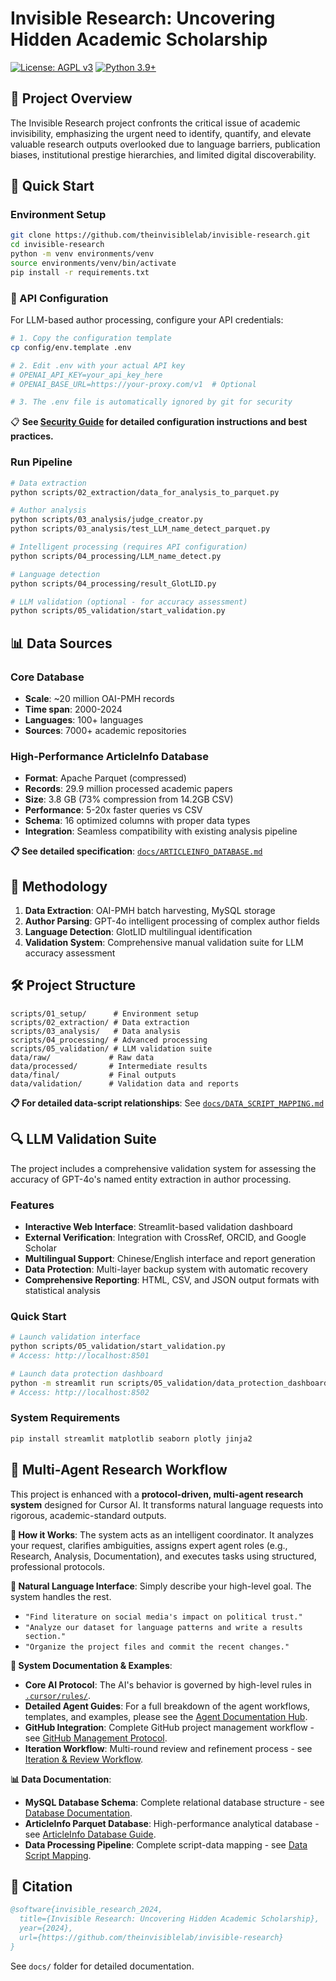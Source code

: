 # Invisible Research: Uncovering Hidden Academic Scholarship

[![License: AGPL v3](https://img.shields.io/badge/License-AGPL%20v3-blue.svg)](https://www.gnu.org/licenses/agpl-3.0)
[![Python 3.9+](https://img.shields.io/badge/python-3.9+-blue.svg)](https://www.python.org/downloads/)

## 📖 Project Overview

The Invisible Research project confronts the critical issue of academic invisibility, emphasizing the urgent need to identify, quantify, and elevate valuable research outputs overlooked due to language barriers, publication biases, institutional prestige hierarchies, and limited digital discoverability.

## 🚀 Quick Start

### Environment Setup
```bash
git clone https://github.com/theinvisiblelab/invisible-research.git
cd invisible-research
python -m venv environments/venv
source environments/venv/bin/activate
pip install -r requirements.txt
```

### 🔐 API Configuration
For LLM-based author processing, configure your API credentials:

```bash
# 1. Copy the configuration template
cp config/env.template .env

# 2. Edit .env with your actual API key
# OPENAI_API_KEY=your_api_key_here
# OPENAI_BASE_URL=https://your-proxy.com/v1  # Optional

# 3. The .env file is automatically ignored by git for security
```

📋 **See [Security Guide](docs/SECURITY_GUIDE.md) for detailed configuration instructions and best practices.**

### Run Pipeline
```bash
# Data extraction
python scripts/02_extraction/data_for_analysis_to_parquet.py

# Author analysis  
python scripts/03_analysis/judge_creator.py
python scripts/03_analysis/test_LLM_name_detect_parquet.py

# Intelligent processing (requires API configuration)
python scripts/04_processing/LLM_name_detect.py

# Language detection
python scripts/04_processing/result_GlotLID.py

# LLM validation (optional - for accuracy assessment)
python scripts/05_validation/start_validation.py
```

## 📊 Data Sources

### Core Database
- **Scale**: ~20 million OAI-PMH records
- **Time span**: 2000-2024  
- **Languages**: 100+ languages
- **Sources**: 7000+ academic repositories

### High-Performance ArticleInfo Database
- **Format**: Apache Parquet (compressed)
- **Records**: 29.9 million processed academic papers
- **Size**: 3.8 GB (73% compression from 14.2GB CSV)
- **Performance**: 5-20x faster queries vs CSV
- **Schema**: 16 optimized columns with proper data types
- **Integration**: Seamless compatibility with existing analysis pipeline

**📋 See detailed specification**: [`docs/ARTICLEINFO_DATABASE.md`](docs/ARTICLEINFO_DATABASE.md)

## 🔬 Methodology

1. **Data Extraction**: OAI-PMH batch harvesting, MySQL storage
2. **Author Parsing**: GPT-4o intelligent processing of complex author fields
3. **Language Detection**: GlotLID multilingual identification
4. **Validation System**: Comprehensive manual validation suite for LLM accuracy assessment

## 🛠️ Project Structure

```
scripts/01_setup/      # Environment setup
scripts/02_extraction/ # Data extraction
scripts/03_analysis/   # Data analysis  
scripts/04_processing/ # Advanced processing
scripts/05_validation/ # LLM validation suite
data/raw/             # Raw data
data/processed/       # Intermediate results
data/final/           # Final outputs
data/validation/      # Validation data and reports
```

**📋 For detailed data-script relationships**: See [`docs/DATA_SCRIPT_MAPPING.md`](docs/DATA_SCRIPT_MAPPING.md)

## 🔍 LLM Validation Suite

The project includes a comprehensive validation system for assessing the accuracy of GPT-4o's named entity extraction in author processing.

### Features
- **Interactive Web Interface**: Streamlit-based validation dashboard
- **External Verification**: Integration with CrossRef, ORCID, and Google Scholar
- **Multilingual Support**: Chinese/English interface and report generation
- **Data Protection**: Multi-layer backup system with automatic recovery
- **Comprehensive Reporting**: HTML, CSV, and JSON output formats with statistical analysis

### Quick Start
```bash
# Launch validation interface
python scripts/05_validation/start_validation.py
# Access: http://localhost:8501

# Launch data protection dashboard
python -m streamlit run scripts/05_validation/data_protection_dashboard.py --server.port 8502
# Access: http://localhost:8502
```

### System Requirements
```bash
pip install streamlit matplotlib seaborn plotly jinja2
```

## 🤖 Multi-Agent Research Workflow

This project is enhanced with a **protocol-driven, multi-agent research system** designed for Cursor AI. It transforms natural language requests into rigorous, academic-standard outputs.

**🎯 How it Works**: The system acts as an intelligent coordinator. It analyzes your request, clarifies ambiguities, assigns expert agent roles (e.g., Research, Analysis, Documentation), and executes tasks using structured, professional protocols.

**💬 Natural Language Interface**: Simply describe your high-level goal. The system handles the rest.
- `"Find literature on social media's impact on political trust."`
- `"Analyze our dataset for language patterns and write a results section."`
- `"Organize the project files and commit the recent changes."`

**📖 System Documentation & Examples**:
- **Core AI Protocol**: The AI's behavior is governed by high-level rules in [`.cursor/rules/`](.cursor/rules/).
- **Detailed Agent Guides**: For a full breakdown of the agent workflows, templates, and examples, please see the [Agent Documentation Hub](docs/agents/).
- **GitHub Integration**: Complete GitHub project management workflow - see [GitHub Management Protocol](docs/agents/github-management.md).
- **Iteration Workflow**: Multi-round review and refinement process - see [Iteration & Review Workflow](docs/agents/iteration-workflow.md).

**📊 Data Documentation**:
- **MySQL Database Schema**: Complete relational database structure - see [Database Documentation](docs/README.md).
- **ArticleInfo Parquet Database**: High-performance analytical database - see [ArticleInfo Database Guide](docs/ARTICLEINFO_DATABASE.md).
- **Data Processing Pipeline**: Complete script-data mapping - see [Data Script Mapping](docs/DATA_SCRIPT_MAPPING.md).

## 📝 Citation

```bibtex
@software{invisible_research_2024,
  title={Invisible Research: Uncovering Hidden Academic Scholarship},
  year={2024},
  url={https://github.com/theinvisiblelab/invisible-research}
}
```

See `docs/` folder for detailed documentation.
